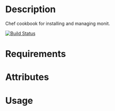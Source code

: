 Description
===========

Chef cookbook for installing and managing monit.

[![Build Status](https://secure.travis-ci.org/rtd/chef-monit.png)](http://travis-ci.org/rtd/chef-monit)

Requirements
============

Attributes
==========

Usage
=====

